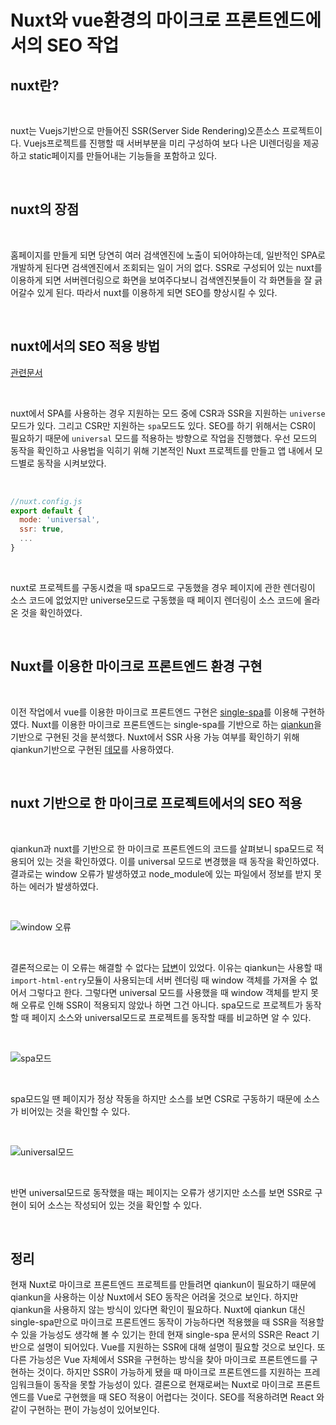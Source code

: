 # Nuxt와 vue환경의 마이크로 프론트엔드에서의 SEO 작업

## nuxt란?

<br>

nuxt는 Vuejs기반으로 만들어진 SSR(Server Side Rendering)오픈소스 프로젝트이다. Vuejs프로젝트를 진행할 때 서버부분을 미리 구성하여 보다 나은 UI렌더링을 제공하고 static페이지를 만들어내는 기능들을 포함하고 있다.

<br>

## nuxt의 장점

<br>

홈페이지를 만들게 되면 당연히 여러 검색엔진에 노출이 되어야하는데, 일반적인 SPA로 개발하게 된다면 검색엔진에서 조회되는 일이 거의 없다. SSR로 구성되어 있는 nuxt를 이용하게 되면 서버렌더링으로 화면을 보여주다보니 검색엔진봇들이 각 화면들을 잘 긁어갈수 있게 된다. 따라서 nuxt를 이용하게 되면 SEO를 향상시킬 수 있다.

<br>

## nuxt에서의 SEO 적용 방법

[관련문서](https://nuxtjs.org/docs/2.x/configuration-glossary/configuration-mode)

<br>

nuxt에서 SPA를 사용하는 경우 지원하는 모드 중에 CSR과 SSR을 지원하는 `universe` 모드가 있다. 그리고 CSR만 지원하는 `spa`모드도 있다. SEO를 하기 위해서는 CSR이 필요하기 때문에 `universal` 모드를 적용하는 방향으로 작업을 진행했다. 우선 모드의 동작을 확인하고 사용법을 익히기 위해 기본적인 Nuxt 프로젝트를 만들고 앱 내에서 모드별로 동작을 시켜보았다. 

<br>

```vue.js
//nuxt.config.js
export default {
  mode: 'universal',
  ssr: true,
  ...
}
  ```

<br>

nuxt로 프로젝트를 구동시켰을 때 spa모드로 구동했을 경우 페이지에 관한 렌더링이 소스 코드에 없었지만 universe모드로 구동했을 때 페이지 렌더링이 소스 코드에 올라온 것을 확인하였다.

<br>

## Nuxt를 이용한 마이크로 프론트엔드 환경 구현

<br>

이전 작업에서 vue를 이용한 마이크로 프론트엔드 구현은 [single-spa](https://github.com/single-spa/single-spa)를 이용해 구현하였다. Nuxt를 이용한 마이크로 프론트엔드는 single-spa를 기반으로 하는 [qiankun](https://qiankun.umijs.org/guide)을 기반으로 구현된 것을 분석했다. Nuxt에서 SSR 사용 가능 여부를 확인하기 위해 qiankun기반으로 구현된 [데모](https://github.com/FEMessage/nuxt-micro-frontend)를 사용하였다.

<br>

## nuxt 기반으로 한 마이크로 프로젝트에서의 SEO 적용

<br>

qiankun과 nuxt를 기반으로 한 마이크로 프론트엔드의 코드를 살펴보니 spa모드로 적용되어 있는 것을 확인하였다. 이를 universal 모드로 변경했을 때 동작을 확인하였다. 결과로는 window 오류가 발생하였고 node_module에 있는 파일에서 정보를 받지 못하는 에러가 발생하였다.

<br>

![window 오류](https://github.com/jskim16/Nuxt-micro-frontend/blob/main/img/window-is-not-defined.PNG)

<br>

결론적으로는 이 오류는 해결할 수 없다는 [답변](https://github.com/umijs/qiankun/issues/772)이 있었다. 이유는 qiankun는 사용할 때 `import-html-entry`모듈이 사용되는데 서버 렌더링 때 window 객체를 가져올 수 없어서 그렇다고 한다. 그렇다면 universal 모드를 사용했을 때 window 객체를 받지 못해 오류로 인해 SSR이 적용되지 않았나 하면 그건 아니다. spa모드로 프로젝트가 동작할 때 페이지 소스와 universal모드로 프로젝트를 동작할 때를 비교하면 알 수 있다.

<br>

![spa모드](https://github.com/jskim16/Nuxt-micro-frontend/blob/main/img/spa-mode.PNG)

<br>

spa모드일 땐 페이지가 정상 작동을 하지만 소스를 보면 CSR로 구동하기 때문에 소스가 비어있는 것을 확인할 수 있다.

<br>

![universal모드](https://github.com/jskim16/Nuxt-micro-frontend/blob/main/img/universal-mode.PNG)

<br>

반면 universal모드로 동작했을 때는 페이지는 오류가 생기지만 소스를 보면 SSR로 구현이 되어 소스는 작성되어 있는 것을 확인할 수 있다.

<br>


## 정리


현재 Nuxt로 마이크로 프론트엔드 프로젝트를 만들려면 qiankun이 필요하기 때문에 qiankun을 사용하는 이상 Nuxt에서 SEO 동작은 어려울 것으로 보인다. 하지만 qiankun을 사용하지 않는 방식이 있다면 확인이 필요하다. Nuxt에 qiankun 대신 single-spa만으로 마이크로 프론트엔드 동작이 가능하다면 적용했을 때 SSR을 적용할 수 있을 가능성도 생각해 볼 수 있기는 한데 현재 single-spa 문서의 SSR은 React 기반으로 설명이 되어있다. Vue를 지원하는 SSR에 대해 설명이 필요할 것으로 보인다. 또 다른 가능성은 Vue 자체에서 SSR을 구현하는 방식을 찾아 마이크로 프론트엔드를 구현하는 것이다. 하지만 SSR이 가능하게 됐을 때 마이크로 프론트엔드를 지원하는 프레임워크들이 동작을 못할 가능성이 있다. 결론으로 현재로써는 Nuxt로 마이크로 프론트엔드를 Vue로 구현했을 때 SEO 적용이 어렵다는 것이다. SEO를 적용하려면 React 와 같이 구현하는 편이 가능성이 있어보인다.
